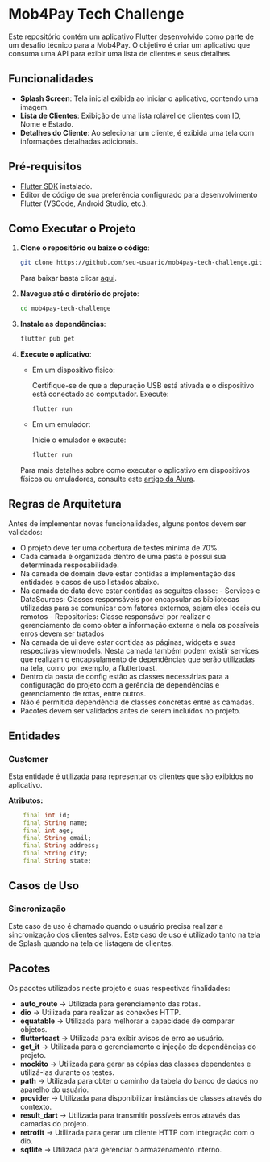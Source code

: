 # Mob4Pay Tech Challenge

Este repositório contém um aplicativo Flutter desenvolvido como parte de um desafio técnico para a Mob4Pay. O objetivo é criar um aplicativo que consuma uma API para exibir uma lista de clientes e seus detalhes.

## Funcionalidades

- **Splash Screen**: Tela inicial exibida ao iniciar o aplicativo, contendo uma imagem.
- **Lista de Clientes**: Exibição de uma lista rolável de clientes com ID, Nome e Estado.
- **Detalhes do Cliente**: Ao selecionar um cliente, é exibida uma tela com informações detalhadas adicionais.

## Pré-requisitos

- [Flutter SDK](https://docs.flutter.dev/get-started/install) instalado.
- Editor de código de sua preferência configurado para desenvolvimento Flutter (VSCode, Android Studio, etc.).

## Como Executar o Projeto

1. **Clone o repositório ou baixe o código**:

   ```bash
   git clone https://github.com/seu-usuario/mob4pay-tech-challenge.git
   ```

   Para baixar basta clicar [aqui](https://drive.google.com/file/d/1kykGX9Y4zkWkhkiEhKiDA59qeuQGlgJ7/view?usp=share_link).

2. **Navegue até o diretório do projeto**:

   ```bash
   cd mob4pay-tech-challenge
   ```

3. **Instale as dependências**:

   ```bash
   flutter pub get
   ```

4. **Execute o aplicativo**:

   - Em um dispositivo físico:

     Certifique-se de que a depuração USB está ativada e o dispositivo está conectado ao computador. Execute:

     ```bash
     flutter run
     ```

   - Em um emulador:

     Inicie o emulador e execute:

     ```bash
     flutter run
     ```

   Para mais detalhes sobre como executar o aplicativo em dispositivos físicos ou emuladores, consulte este [artigo da Alura](https://www.alura.com.br/artigos/como-integrar-rodar-o-flutter-no-vscode).

## Regras de Arquitetura

Antes de implementar novas funcionalidades, alguns pontos devem ser validados:

- O projeto deve ter uma cobertura de testes mínima de 70%.
- Cada camada é organizada dentro de uma pasta e possui sua determinada resposabilidade.
- Na camada de domain deve estar contidas a implementação das entidades e casos de uso listados abaixo.
- Na camada de data deve estar contidas as seguites classe:
        - Services e DataSources: Classes responsáveis por encapsular as bibliotecas utilizadas para se comunicar com fatores externos, sejam eles locais ou remotos
        - Repositories: Classe responsável por realizar o gerenciamento de como obter a informação externa e nela os possíveis erros devem ser tratados
- Na camada de ui deve estar contidas as páginas, widgets e suas respectivas viewmodels. Nesta camada também podem existir services que realizam o encapsulamento de dependências que serão utilizadas na tela, como por exemplo, a fluttertoast.
- Dentro da pasta de config estão as classes necessárias para a configuração do projeto com a gerência de dependências e gerenciamento de rotas, entre outros.
- Não é permitida dependência de classes concretas entre as camadas.
- Pacotes devem ser validados antes de serem incluídos no projeto.

## Entidades

### Customer

Esta entidade é utilizada para representar os clientes que são exibidos no aplicativo.

**Atributos:**

```Dart
    final int id;
    final String name;
    final int age;
    final String email;
    final String address;
    final String city;
    final String state;
```

## Casos de Uso

### Sincronização

Este caso de uso é chamado quando o usuário precisa realizar a sincronização dos clientes salvos. Este caso de uso é utilizado tanto na tela de Splash quando na tela de listagem de clientes.

## Pacotes

Os pacotes utilizados neste projeto e suas respectivas finalidades:

- **auto_route** → Utilizada para gerenciamento das rotas.
- **dio** → Utilizada para realizar as conexões HTTP.
- **equatable** → Utilizada para melhorar a capacidade de comparar objetos.
- **fluttertoast** → Utilizada para exibir avisos de erro ao usuário.
- **get_it** → Utilizada para o gerenciamento e injeção de dependências do projeto.
- **mockito** → Utilizada para gerar as cópias das classes dependentes e utilizá-las durante os testes.
- **path** → Utilizada para obter o caminho da tabela do banco de dados no aparelho do usuário.
- **provider** → Utilizada para disponibilizar instâncias de classes através do contexto.
- **result_dart** → Utilizada para transmitir possíveis erros através das camadas do projeto.
- **retrofit** → Utilizada para gerar um cliente HTTP com integração com o dio.
- **sqflite** → Utilizada para gerenciar o armazenamento interno.
